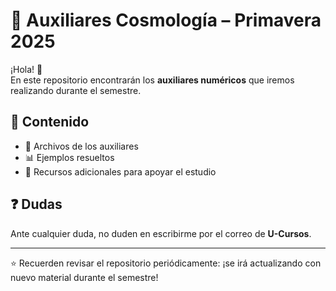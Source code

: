 # 📘 Auxiliares Cosmología – Primavera 2025  

¡Hola! 👋  
En este repositorio encontrarán los **auxiliares numéricos** que iremos realizando durante el semestre.  

## 📂 Contenido  
- 📝 Archivos de los auxiliares  
- 📊 Ejemplos resueltos  
- 🔧 Recursos adicionales para apoyar el estudio  

## ❓ Dudas  
Ante cualquier duda, no duden en escribirme por el correo de **U-Cursos**.  

---
⭐ Recuerden revisar el repositorio periódicamente: ¡se irá actualizando con nuevo material durante el semestre!
